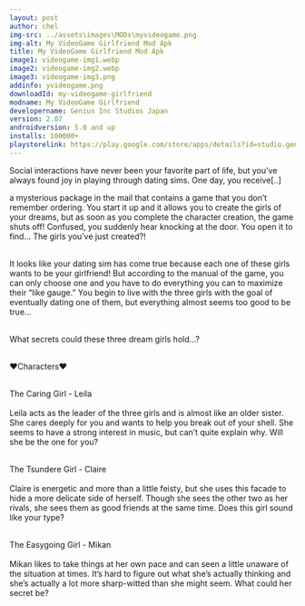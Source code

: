 ```yaml
---
layout: post
author: chel
img-src: ../assets\images\MODs\myvideogame.png
img-alt: My VideoGame Girlfriend Mod Apk
title: My VideoGame Girlfriend Mod Apk
image1: videogame-img1.webp
image2: videogame-img2.webp
image3: videogame-img3.png
addinfo: yvideogame.png
downloadId: my-videogame-girlfriend
modname: My VideoGame Girlfriend
developername: Genius Inc Studios Japan
version: 2.07
androidversion: 5.0 and up
installs: 100000+
playstorelink: https://play.google.com/store/apps/details?id=studio.genius.bishoujogame
---
```

<p>Social interactions have never been your favorite part of life, but you’ve always found joy in playing through dating sims. One day, you receive[..]

a mysterious package in the mail that contains a game that you don’t remember ordering. You start it up and it allows you to create the girls of your dreams, but as soon as you complete the character creation, the game shuts off! Confused, you suddenly hear knocking at the door. You open it to find… The girls you’ve just created?!<br><br>

It looks like your dating sim has come true because each one of these girls wants to be your girlfriend! But according to the manual of the game, you can only choose one and you have to do everything you can to maximize their “like gauge.” You begin to live with the three girls with the goal of eventually dating one of them, but everything almost seems too good to be true…<br><br>

What secrets could these three dream girls hold…?<br><br>

♥Characters♥<br><br>

The Caring Girl - Leila<br><br>
Leila acts as the leader of the three girls and is almost like an older sister. She cares deeply for you and wants to help you break out of your shell. She seems to have a strong interest in music, but can’t quite explain why. Will she be the one for you?<br><br>

The Tsundere Girl - Claire<br><br>
Claire is energetic and more than a little feisty, but she uses this facade to hide a more delicate side of herself. Though she sees the other two as her rivals, she sees them as good friends at the same time. Does this girl sound like your type?<br><br>

The Easygoing Girl - Mikan<br><br>
Mikan likes to take things at her own pace and can seen a little unaware of the situation at times. It’s hard to figure out what she’s actually thinking and she’s actually a lot more sharp-witted than she might seem. What could her secret be?</p>